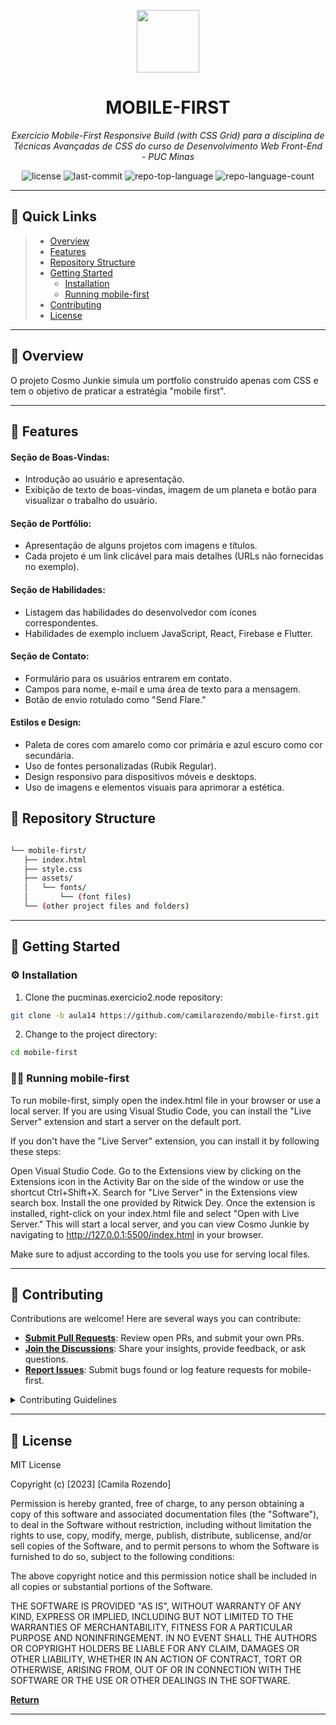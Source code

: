 <p align="center">
  <img src="https://camo.githubusercontent.com/a4e71a0942263821f4cb9213b2808af909e46967d9ed3ccee6e7e122f276efd6/68747470733a2f2f696d672e69636f6e73382e636f6d2f65787465726e616c2d74616c2d72657669766f2d726567756c61722d74616c2d72657669766f2f39362f65787465726e616c2d726561646d652d69732d612d656173792d746f2d6275696c642d612d646576656c6f7065722d6875622d746861742d6164617074732d746f2d7468652d757365722d6c6f676f2d726567756c61722d74616c2d72657669766f2e706e67" width="100" />
</p>
<p align="center">
    <h1 align="center">MOBILE-FIRST</h1>
</p>
<p align="center">
    <em>Exercício Mobile-First Responsive Build (with CSS Grid) para a disciplina de Técnicas Avançadas de CSS do curso de Desenvolvimento Web Front-End - PUC Minas</em>
</p>
<p align="center">
	<img src="https://img.shields.io/github/license/camilarozendo/mobile-first?style=default&color=0080ff" alt="license">
	<img src="https://img.shields.io/github/last-commit/camilarozendo/mobile-first?style=default&color=0080ff" alt="last-commit">
	<img src="https://img.shields.io/github/languages/top/camilarozendo/mobile-first?style=default&color=0080ff" alt="repo-top-language">
	<img src="https://img.shields.io/github/languages/count/camilarozendo/mobile-first?style=default&color=0080ff" alt="repo-language-count">
<p>
<p align="center">
	<!-- default option, no dependency badges. -->
</p>
<hr>

## 🔗 Quick Links

> - [ Overview](#-overview)
> - [ Features](#-features)
> - [ Repository Structure](#-repository-structure)
> - [ Getting Started](#-getting-started)
>   - [ Installation](#-installation)
>   - [ Running mobile-first](#-running-mobile-first)
> - [ Contributing](#-contributing)
> - [ License](#-license)

---

## 📍 Overview

O projeto Cosmo Junkie simula um portfolio construído apenas com CSS e tem o objetivo de praticar a estratégia "mobile first". 

---

## 🔮 Features

#### Seção de Boas-Vindas:
* Introdução ao usuário e apresentação.
* Exibição de texto de boas-vindas, imagem de um planeta e botão para visualizar o trabalho do usuário.
#### Seção de Portfólio:
* Apresentação de alguns projetos com imagens e títulos.
* Cada projeto é um link clicável para mais detalhes (URLs não fornecidas no exemplo).
#### Seção de Habilidades:
* Listagem das habilidades do desenvolvedor com ícones correspondentes.
* Habilidades de exemplo incluem JavaScript, React, Firebase e Flutter.
#### Seção de Contato:
* Formulário para os usuários entrarem em contato.
* Campos para nome, e-mail e uma área de texto para a mensagem.
* Botão de envio rotulado como "Send Flare."
#### Estilos e Design:
* Paleta de cores com amarelo como cor primária e azul escuro como cor secundária.
* Uso de fontes personalizadas (Rubik Regular).
* Design responsivo para dispositivos móveis e desktops.
* Uso de imagens e elementos visuais para aprimorar a estética.

## 🧩 Repository Structure

```sh

└── mobile-first/
   ├── index.html
   ├── style.css
   ├── assets/
   │   └── fonts/
   │       └── (font files)
   └── (other project files and folders)

```


---

## 🚀 Getting Started


### ⚙️ Installation

1. Clone the pucminas.exercicio2.node repository:

```sh
git clone -b aula14 https://github.com/camilarozendo/mobile-first.git
```

2. Change to the project directory:

```sh
cd mobile-first
```

### 👩‍💻 Running mobile-first

To run mobile-first, simply open the index.html file in your browser or use a local server. If you are using Visual Studio Code, you can install the "Live Server" extension and start a server on the default port.

If you don't have the "Live Server" extension, you can install it by following these steps:

Open Visual Studio Code.
Go to the Extensions view by clicking on the Extensions icon in the Activity Bar on the side of the window or use the shortcut Ctrl+Shift+X.
Search for "Live Server" in the Extensions view search box.
Install the one provided by Ritwick Dey.
Once the extension is installed, right-click on your index.html file and select "Open with Live Server." This will start a local server, and you can view Cosmo Junkie by navigating to http://127.0.0.1:5500/index.html in your browser.

Make sure to adjust according to the tools you use for serving local files.

---

## 🤝 Contributing

Contributions are welcome! Here are several ways you can contribute:

- **[Submit Pull Requests](https://github/camilarozendo/mobile-first/blob/main/CONTRIBUTING.md)**: Review open PRs, and submit your own PRs.
- **[Join the Discussions](https://github/camilarozendo/mobile-first/discussions)**: Share your insights, provide feedback, or ask questions.
- **[Report Issues](https://github/camilarozendo/mobile-first/issues)**: Submit bugs found or log feature requests for mobile-first.

<details closed>
    <summary>Contributing Guidelines</summary>

1. **Fork the Repository**: Start by forking the project repository to your GitHub account.
2. **Clone Locally**: Clone the forked repository to your local machine using a Git client.
   ```sh
   git clone https://github.com/camilarozendo/pucminas.exercicio2.node
   ```
3. **Create a New Branch**: Always work on a new branch, giving it a descriptive name.
   ```sh
   git checkout -b new-feature-x
   ```
4. **Make Your Changes**: Develop and test your changes locally.
5. **Commit Your Changes**: Commit with a clear message describing your updates.
   ```sh
   git commit -m 'Implemented new feature x.'
   ```
6. **Push to GitHub**: Push the changes to your forked repository.
   ```sh
   git push origin new-feature-x
   ```
7. **Submit a Pull Request**: Create a PR against the original project repository. Clearly describe the changes and their motivations.

Once your PR is reviewed and approved, it will be merged into the main branch.

</details>

---

## 📄 License

MIT License

Copyright (c) [2023] [Camila Rozendo]

Permission is hereby granted, free of charge, to any person obtaining a copy
of this software and associated documentation files (the "Software"), to deal
in the Software without restriction, including without limitation the rights
to use, copy, modify, merge, publish, distribute, sublicense, and/or sell
copies of the Software, and to permit persons to whom the Software is
furnished to do so, subject to the following conditions:

The above copyright notice and this permission notice shall be included in all
copies or substantial portions of the Software.

THE SOFTWARE IS PROVIDED "AS IS", WITHOUT WARRANTY OF ANY KIND, EXPRESS OR
IMPLIED, INCLUDING BUT NOT LIMITED TO THE WARRANTIES OF MERCHANTABILITY,
FITNESS FOR A PARTICULAR PURPOSE AND NONINFRINGEMENT. IN NO EVENT SHALL THE
AUTHORS OR COPYRIGHT HOLDERS BE LIABLE FOR ANY CLAIM, DAMAGES OR OTHER
LIABILITY, WHETHER IN AN ACTION OF CONTRACT, TORT OR OTHERWISE, ARISING FROM,
OUT OF OR IN CONNECTION WITH THE SOFTWARE OR THE USE OR OTHER DEALINGS IN THE
SOFTWARE.

[**Return**](#-quick-links)

---
